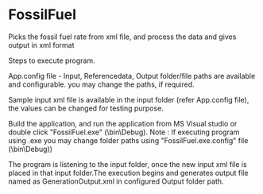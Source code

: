 # FossilFuel
Picks the fossil fuel rate from xml file, and process the data and gives output in xml format

Steps to execute program.

App.config file - Input, Referencedata, Output folder/file paths are available and configurable. you may change the paths, if required.

Sample input xml file is available in the input folder (refer App.config file), the values can be changed for testing purpose.

Build the application, and run the application from MS Visual studio or double click "FossilFuel.exe" (\bin\Debug). Note : If executing program using .exe you may change folder paths using "FossilFuel.exe.config" file (\bin\Debug))

The program is listening to the input folder, once the new input xml file is placed in that input folder.The execution begins and generates output file named as GenerationOutput.xml in configured Output folder path.
